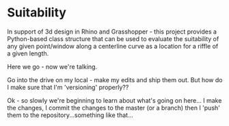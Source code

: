 # Suitability

In support of 3d design in Rhino and Grasshopper - this project provides a Python-based class structure that can be used to evaluate the suitability of any given point/window along a centerline curve as a location for a riffle of a given length.

Here we go - now we're talking.

Go into the drive on my local - make my edits and ship them out. But how do I make sure that I'm 'versioning' properly??

Ok - so slowly we're beginning to learn about what's going on here... I make the changes, I commit the changes to the master (or a branch) then I 'push' them to the repository...something like that...
